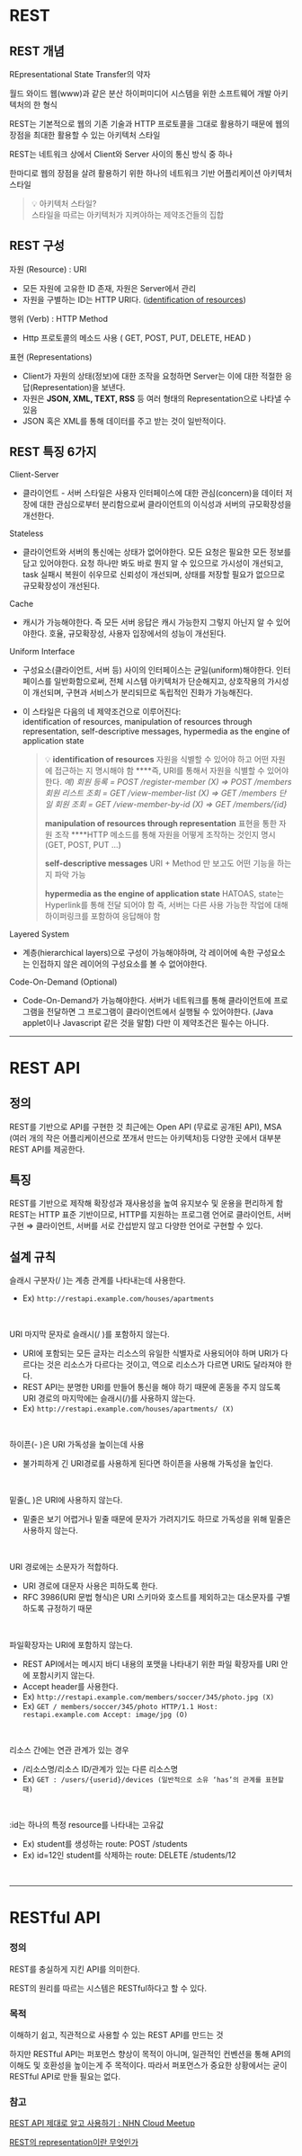 # REST

## REST 개념

REpresentational State Transfer의 약자

월드 와이드 웹(www)과 같은 분산 하이퍼미디어 시스템을 위한 소프트웨어 개발 아키텍처의 한 형식

REST는 기본적으로 웹의 기존 기술과 HTTP 프로토콜을 그대로 활용하기 때문에 웹의 장점을 최대한 활용할 수 있는 아키텍처 스타일

REST는 네트워크 상에서 Client와 Server 사이의 통신 방식 중 하나

한마디로 웹의 장점을 살려 활용하기 위한 하나의 네트워크 기반 어플리케이션 아키텍처 스타일

> 💡 아키텍처 스타일?  
> 스타일을 따르는 아키텍처가 지켜야하는 제약조건들의 집합

## REST 구성

자원 (Resource) : URI

- 모든 자원에 고유한 ID 존재, 자원은 Server에서 관리
- 자원을 구별하는 ID는 HTTP URI다. ([identification of resources](https://www.notion.so/REST-REST-API-RESTful-API-d2252b4b8d864208bcca05513512eba7))

행위 (Verb) : HTTP Method

- Http 프로토콜의 메소드 사용 ( GET, POST, PUT, DELETE, HEAD )

표현 (Representations)

- Client가 자원의 상태(정보)에 대한 조작을 요청하면 
Server는 이에 대한 적절한 응답(Representation)을 보낸다.
- 자원은 **JSON, XML, TEXT, RSS** 등 여러 형태의 Representation으로 나타낼 수 있음
- JSON 혹은 XML를 통해 데이터를 주고 받는 것이 일반적이다.

## REST 특징 6가지

Client-Server
- 클라이언트 - 서버 스타일은 사용자 인터페이스에 대한 관심(concern)을 데이터 저장에 대한 관심으로부터 분리함으로써 클라이언트의 이식성과 서버의 규모확장성을 개선한다.
    
Stateless    
- 클라이언트와 서버의 통신에는 상태가 없어야한다. 모든 요청은 필요한 모든 정보를 담고 있어야한다. 요청 하나만 봐도 바로 뭔지 알 수 있으므로 가시성이 개선되고, task 실패시 복원이 쉬우므로 신뢰성이 개선되며, 상태를 저장할 필요가 없으므로 규모확장성이 개선된다.
    
Cache
- 캐시가 가능해야한다. 즉 모든 서버 응답은 캐시 가능한지 그렇지 아닌지 알 수 있어야한다. 호율, 규모확장성, 사용자 입장에서의 성능이 개선된다.
    
Uniform Interface
- 구성요소(클라이언트, 서버 등) 사이의 인터페이스는 균일(uniform)해야한다. 인터페이스를 일반화함으로써, 전체 시스템 아키텍처가 단순해지고, 상호작용의 가시성이 개선되며, 구현과 서비스가 분리되므로 독립적인 진화가 가능해진다.
- 이 스타일은 다음의 네 제약조건으로 이루어진다:  
  identification of resources, manipulation of resources through representation, self-descriptive messages, hypermedia as the engine of application state
    
    > 💡 **identification of resources**
    > 자원을 식별할 수 있어야 하고 어떤 자원에 접근하는 지 명시해야 함
    > ****즉, URI를 통해서 자원을 식별할 수 있어야 한다.
    > *예)
    > 회원 등록 = POST /register-member (X) ⇒ POST /members
    > 회원 리스트 조회 = GET /view-member-list (X) ⇒ GET /members
    > 단일 회원 조회 = GET /view-member-by-id (X) ⇒ GET /members/{id}*
    > 
    > **manipulation of resources through representation**
    > 표현을 통한 자원 조작
    > ****HTTP 메소드를 통해 자원을 어떻게 조작하는 것인지 명시 (GET, POST, PUT …)
    > 
    > **self-descriptive messages**
    > URI + Method 만 보고도 어떤 기능을 하는지 파악 가능
    > 
    > **hypermedia as the engine of application state**
    > HATOAS, state는 Hyperlink를 통해 전달 되어야 함
    > 즉, 서버는 다른 사용 가능한 작업에 대해 하이퍼링크를 포함하여 응답해야 함
    
Layered System
- 계층(hierarchical layers)으로 구성이 가능해야하며, 각 레이어에 속한 구성요소는 인접하지 않은 레이어의 구성요소를 볼 수 없어야한다.
    
Code-On-Demand (Optional)    
- Code-On-Demand가 가능해야한다. 서버가 네트워크를 통해 클라이언트에 프로그램을 전달하면 그 프로그램이 클라이언트에서 실행될 수 있어야한다. (Java applet이나 Javascript 같은 것을 말함) 다만 이 제약조건은 필수는 아니다.
    

---

# REST API

## 정의
REST를 기반으로 API를 구현한 것
최근에는 Open API (무료로 공개된 API), MSA (여러 개의 작은 어플리케이션으로 쪼개서 만드는 아키텍처)등 다양한 곳에서 대부분 REST API를 제공한다.

## 특징
REST를 기반으로 제작해 확장성과 재사용성을 높여 유지보수 및 운용을 편리하게 함
REST는 HTTP 표준 기반이므로,  HTTP를 지원하는 프로그램 언어로 클라이언트, 서버 구현
⇒ 클라이언트, 서버를 서로 간섭받지 않고 다양한 언어로 구현할 수 있다.

## 설계 규칙  
슬래시 구분자(/ )는 계층 관계를 나타내는데 사용한다.  
- Ex) `http://restapi.example.com/houses/apartments` 
<br/>

URI 마지막 문자로 슬래시(/ )를 포함하지 않는다.  
- URI에 포함되는 모든 글자는 리소스의 유일한 식별자로 사용되어야 하며 URI가 다르다는 것은 리소스가 다르다는 것이고, 역으로 리소스가 다르면 URI도 달라져야 한다.  
- REST API는 분명한 URI를 만들어 통신을 해야 하기 때문에 혼동을 주지 않도록 URI 경로의 마지막에는 슬래시(/)를 사용하지 않는다.
- Ex) `http://restapi.example.com/houses/apartments/ (X)`
<br/>

하이픈(- )은 URI 가독성을 높이는데 사용  
- 불가피하게 긴 URI경로를 사용하게 된다면 하이픈을 사용해 가독성을 높인다.
<br/>

밑줄(_ )은 URI에 사용하지 않는다.  
- 밑줄은 보기 어렵거나 밑줄 때문에 문자가 가려지기도 하므로 가독성을 위해 밑줄은 사용하지 않는다.
<br/>

URI 경로에는 소문자가 적합하다.  
- URI 경로에 대문자 사용은 피하도록 한다.
- RFC 3986(URI 문법 형식)은 URI 스키마와 호스트를 제외하고는 대소문자를 구별하도록 규정하기 때문
<br/>

파일확장자는 URI에 포함하지 않는다.  
- REST API에서는 메시지 바디 내용의 포맷을 나타내기 위한 파일 확장자를 URI 안에 포함시키지 않는다.
- Accept header를 사용한다.
- Ex) `http://restapi.example.com/members/soccer/345/photo.jpg (X)`
- Ex) `GET / members/soccer/345/photo HTTP/1.1 Host: restapi.example.com Accept: image/jpg (O)`
<br/>

리소스 간에는 연관 관계가 있는 경우  
- /리소스명/리소스 ID/관계가 있는 다른 리소스명
- Ex) `GET : /users/{userid}/devices (일반적으로 소유 ‘has’의 관계를 표현할 때)`
<br/>

:id는 하나의 특정 resource를 나타내는 고유값  
- Ex) student를 생성하는 route: POST /students
- Ex) id=12인 student를 삭제하는 route: DELETE /students/12
<br/>

---

# RESTful API

### 정의

REST를 충실하게 지킨 API를 의미한다.

REST의 원리를 따르는 시스템은 RESTful하다고 할 수 있다.

### 목적

이해하기 쉽고, 직관적으로 사용할 수 있는 REST API를 만드는 것

하지만 RESTful API는 퍼포먼스 향상이 목적이 아니며, 일관적인 컨벤션을 통해 API의 이해도 및 호환성을 높이는게 주 목적이다. 따라서 퍼포먼스가 중요한 상황에서는 굳이 RESTful API로 만들 필요는 없다.

### 참고

[REST API 제대로 알고 사용하기 : NHN Cloud Meetup](https://meetup.nhncloud.com/posts/92)

[REST의 representation이란 무엇인가](https://blog.npcode.com/2017/04/03/rest의-representation이란-무엇인가/)
